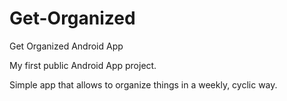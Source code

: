 # Get-Organized
Get Organized Android App

My first public Android App project.

Simple app that allows to organize things in a weekly, cyclic way.
